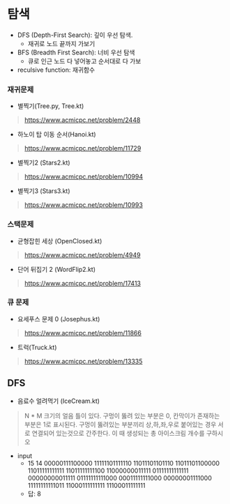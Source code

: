 # 탐색
- DFS (Depth-First Search): 깊이 우선 탐색.
  - 재귀로 노드 끝까지 가보기
- BFS (Breadth First Search): 너비 우선 탐색
  - 큐로 인근 노드 다 넣어놓고 순서대로 다 가보 
- reculsive function: 재귀함수

### 재귀문제
- 별찍기(Tree.py, Tree.kt)
> https://www.acmicpc.net/problem/2448
- 하노이 탑 이동 순서(Hanoi.kt)
> https://www.acmicpc.net/problem/11729
- 별찍기2 (Stars2.kt)
> https://www.acmicpc.net/problem/10994
- 별찍기3 (Stars3.kt)
> https://www.acmicpc.net/problem/10993

### 스택문제
- 균형잡힌 세상 (OpenClosed.kt)
> https://www.acmicpc.net/problem/4949
- 단어 뒤집기 2 (WordFlip2.kt)
> https://www.acmicpc.net/problem/17413

### 큐 문제
- 요세푸스 문제 0 (Josephus.kt)
> https://www.acmicpc.net/problem/11866
- 트럭(Truck.kt)
> https://www.acmicpc.net/problem/13335

## DFS
- 음료수 얼려먹기 (IceCream.kt)
> N * M 크기의 얼음 틀이 있다. 구멍이 뚫려 있는 부분은 0, 칸막이가 존재하는 부분은 1로 표시된다. 구멍이 뚫려있는 부분끼리 상,하,좌,우로 붙어있는 경우 서로 연결되어 있는것으로 간주한다. 이 때 생성되는 총 아이스크림 개수를 구하시오
- input
  - 15 14
    00000111100000
    11111101111110
    11011101101110
    11011101100000
    11011111111111
    11011111111100
    11000000011111
    01111111111111
    00000000011111
    01111111111000
    00011111111000
    00000001111000
    11111111111011
    11000111111111
    11100011111111
  - 답: 8
  